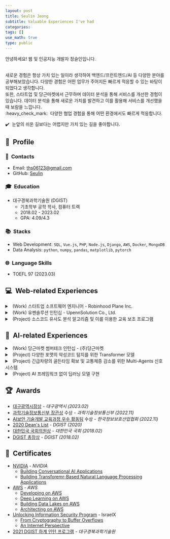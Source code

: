 ```yaml
---
layout: post
title: Seulin Jeong
subtitle: Valuable Experiences I've had
categories: 
tags: []
use_math: true
type: public
---
```


안녕하세요! 웹 및 인공지능 개발자 정슬인입니다.

<br>
새로운 경험은 항상 가치 있는 일이라 생각하여 백엔드/프런트엔드/AI 등 다양한 분야를 공부해보았습니다. 다양한 경험은 어떤 업무가 주어지든 빠르게 적응할 수 있는 바탕이 되었다고 생각합니다.

<br>
또한, 스타트업 및 당근마켓에서 근무하며 데이터 분석을 통해 서비스를 개선한 경험이 있습니다. 데이터 분석을 통해 새로운 가치를 발견하고 이를 활용해 서비스를 개선했을 때 보람을 느낍니다.

<br>
:heavy_check_mark:&nbsp; 다양한 협업 경험을 통해 어떤 환경에서도 빠르게 적응합니다.

:heavy_check_mark:&nbsp; 눈앞의 쉬운 길보다는 어렵지만 가치 있는 길을 좋아합니다.

## :pushpin:&nbsp; Profile

### :link:&nbsp; Contacts
- Email: ths06123@gmail.com
- GitHub: [Seulin](https://github.com/Seulin)

### :mortar_board:&nbsp; Education
- 대구경북과학기술원 (DGIST)
    - 기초학부 공학 학사, 컴퓨터 트랙
    - 2018.02 - 2023.02
    - GPA: 4.09/4.3

### :books:&nbsp; Stacks
- Web Development: `SQL`, `Vue.js`, `PHP`, `Node.js`, `Django`, `AWS`, `Docker`, `MongoDB`
- Data Analysis: `python`, `numpy`, `pandas`, `matplotlib`, `pytorch`

### :globe_with_meridians:&nbsp; Language Skills
- TOEFL 97 (2023.03)


## :computer:&nbsp; Web-related Experiences

<details markdown="1">
<summary class="h3-title">
&nbsp; (Work) 스타트업 소프트웨어 엔지니어 - Robinhood Plane Inc.
</summary>

> 2021.04 - 2023.05
> 
> 글로벌 마켓 리서치 사이트 개발 및 리서치 데이터 분석

#### 서비스 개요
- Small business owner의 해외 진출을 위한 글로벌 마켓 리서치 서비스
    - 제품 판매 전 소비자들의 반응을 파악하기 위한 마켓 리서치
    - target country, recommended price, strategy 등의 인사이트 제공

#### 역할
- 사이트 내의 Funnel Analysis
    - Google Analytics와 hotjar을 통한 user behavior 로그 분석
    - user flow 개선을 통한 이탈률 4% 감축
        - 회원가입 시 입력 정보 최소화 및 소셜 로그인 도입
        - 간편한 리서치 참여를 위한 질문 형식 변경 (주관식 → 객관식)
- 1500여 건의 마켓 리서치 데이터 분석
    - Recommended Price logic 구현
    - Google Trend API 활용
- 마켓 리서치 웹사이트 개발
    - PM: radiansys 사와 개발 외주 진행 (2021.09~)
    - AWS EC2 서버 및 MySQL 관리

#### 성과
- 2022 창업진흥원 글로벌창업사관학교 입교팀 선정
- 한국 대표 스타트업으로 선정 및 2022 [Slush](https://www.slush.org/about/) (Start-up Conference in Finland) 참여

#### 기술 및 라이브러리
Web Development: `PHP`, `SQL`, `AWS EC2(Centos)`, `GitHub`, `Figma`
Data Analysis: `python`, `pandas`

</details>


<details markdown="1">
<summary class="h3-title">
&nbsp; (Work) 유펜솔루션 인턴십 - UpennSolution Co., Ltd.
</summary>

> 2021.02 - 2021.04
> 
> 쉽게 데이터 처리/분석을 할 수 있는 프로토타입의 웹사이트 개발

#### 서비스 개요
- 데이터 처리/분석을 쉽게 할 수 있도록 도와주는 서비스
    - 프로그래밍 없이 사용자가 직접 데이터 처리와 분석이 가능함
    - Table 형태의 데이터를 다룸

#### 역할
- PoC 웹사이트 제작
    - Frontend
        - 파일 업로드 및 버전 관리(변경 히스토리) 기능 구현
        - 필드 병합/분리/타입변환, 테이블 병합 등 기능 구현
        - 대용량 파일의 경우, 병렬 처리를 통해 렌더링 속도를 80%(50s → 10s) 감축
    - Backend
        - Isolation Forest를 통한 이상치 제거
        - K-NN을 통한 결측치 대체
        - 데이터 시각화

#### 기술 및 라이브러리
- Web Development: `Vue.js`, `Vuetify`, `axios`, `Django`, `Gitlab`
- Data Analysis: `python`, `pandas`, `scikit-learn`, `matplotlib`

</details>

<details markdown="1">
<summary class="h3-title">
&nbsp; (Project) 소스코드 유사도 분석 알고리즘 및 이를 이용한 교육 보조 프로그램 
</summary>

> 2020.03 - 2020.12 
> 
> Undergraduate Group Research Program (UGRP) - DGIST

#### 프로젝트 개요
- 문제 제기 및 솔루션
    - 코딩을 처음 배우는 학생들의 코드는 길이가 짧아 구조적 유사성은 적합한 표절 기준이 아님
    - 코딩 스타일을 기준으로 표절도를 검사하되 학습 과정에 따른 코딩 스타일의 가변성을 고려함
    - 이 알고리즘을 적용한 코딩 교육 사이트를 만들고자 함
- 결과
    - 코딩 스타일 기반의 소스코드 유사도 계산 알고리즘 연구 (Python, tokenizer)
        - 변수명, 클래스명, 연산자 주위 공백 등을 기준으로 코딩 스타일 vector를 생성
        - 지금까지 작성해온 코딩 스타일과 현재의 코딩 스타일을 비교하여 표절도를 계산함
        - 코딩 스타일에 급격한 변화가 있을 경우 높은 표절도를 가짐
    - 코드 표절 검사 기능을 활용한 코딩 교육 사이트 (MEVN stack)
        - 로그인 및 회원가입
        - 강좌 및 과제 등록
        - 개인 학습현황
        - 실습 과제를 위한 실시간 python interpreter
            - 샌드박스 및 에디터 화면 분할 기능
            - 화면
                ![editor](https://user-images.githubusercontent.com/52347271/230982511-6f7663ba-234a-4570-bc8e-0cea3ecfaf0f.jpg)
            
#### 역할
 - 팀 구성: 4인
 - 알고리즘 연구
    - 연산자 및 괄호 주위 공백, 평균 함수 길이 등의 코딩 스타일 vector 추출
    - 표절도 계산식 정립
    - K-means Clustering을 이용한 군집 내 편차 계산
 - 사이트 개발
    - Docker와 Socket을 사용한 실시간 python interpreter 구현
    - 강의 캘린더 및 일정 조율 기능
    - AWS EC2 서버 및 MongoDB Atlas 관리


#### 기술 및 라이브러리
- Data Analysis: `python`, `tokenizer`, `pandas`, `numpy`
- Web Development: `Vue.js`, `Node.js`, `AWS EC2(Ubuntu)`, `MongoDB`, `GitHub`, `Vuetify`
- Extra: `Docker`, `Socket.io`

#### 관련 자료
[GitHub](https://url.kr/nsvhta)

</details>



## :book:&nbsp; AI-related Experiences

<details markdown="1">
<summary class="h3-title">
&nbsp; (Work) 당근마켓 썸머테크 인턴십 - (주)당근마켓
</summary>

> 2023.06 - 현재 
> 
> 검색 품질 향상을 위한 머신러닝 모델 설계

#### 역할
- 게시글 퀄리티 평가 모델 설계 및 학습
    - 100만 건 이상의 데이터셋 활용
    - 정답 데이터셋 구축을 위한 라벨링 사이트 개발
    - 퀄리티 지표 분석 및 이를 반영한 모델 설계
- 검색 랭킹모델 개선
    - Hyper-parameter opitmization
    - 새로운 Feature 도입
    - CTR 분석 및 개선


#### 기술 및 라이브러리
Data Analysis: `python`, `pandas`, `SQL`

</details>

<details markdown="1">
<summary class="h3-title">
&nbsp; (Project) 다양한 포맷의 악성코드 탐지를 위한 Transformer 모델
</summary>
> 2022.06 - 2022.10 
> 
> AI보안 기술개발 교육과정 - 한국정보보호산업협회 (KISIA)

#### 프로젝트 개요
- 문제 제기 및 솔루션
    - 고정된 feature로 학습한 악성코드 탐지 모델은 다양한 포맷의 악성코드에 적용할 수 없음
    - 동일한 포맷의 악성코드에서도 추출 가능한 feature가 다양함
    - 유용한 feature를 모두 활용하기 위한 Transformer 모델로 악성코드 탐지를 하고자 함
- 과정
    - Virus Total에 악성코드 샘플을 요청하여 전달받은 샘플을 연구에 활용
    - PE, APK, ELF 악성코드에서 추출 가능한 feature 분석 및 추출
    - Transformer를 악성코드 탐지 모델로 선정 및 개발
    - Evasion Attack을 막기 위한 SHAP (XAI) 활용 방안 제시
- 결과
    - 모델
        - train data: 1000, test data: 300
        - accuracy: 0.69

#### 성과
- [과학기술정보통신부 장관상](/assets/pdf/awards/sec-individual.pdf) 수상 *- 과학기술정보통신부*
    - AI보안 기술개발 교육과정 개인 부문 최우수상
    - 팀 프로젝트 성과 및 개인 평가 포함
- [AI보안 기술개발 교육과정 우수 활동팀](/assets/pdf/awards/sec-team.pdf) 수상 *- 한국정보보호산업협회*
    - AI보안 기술개발 교육과정 팀 프로젝트 부문 공동 1등 상

#### 역할
- 팀 구성: 보안 2, AI 2
- 팀장: 주간 회의 진행, 일정 조율, 발표
- 인공지능 모델 분석 및 Transformer 제안
    - Vision Transformer (ViT, 2020)가 등장한 이후로 Transformer가 자연어처리 외에도 좋은 성능을 보인다는 것을 증명함
    - input의 길이 제한이 없어서 악성코드의 모든 feature를 활용 가능함
    - Attetion mechanism으로 병렬 처리가 가능함
- PE, 공통 feature 분석 및 추출
- Transformer 모델 개발

#### 기술 및 라이브러리
- Transformer Implementation: `python`, `pytorch`, `numpy`, `pandas`
- Malware Feature Extraction: `pefile`

#### 관련 자료
[GitHub](https://url.kr/6g4ixm)

[Weekly Meeting Minutes](https://docs.google.com/document/d/1m5AwoPpe4Jtsu6hwGuRbnX8VqkdvTgynbwP2VijkqKg/edit?usp=sharing)

[Report & Presentation](https://docs.google.com/presentation/d/1_dTFK6WphDtymrteWm--TwfOYkCw0CzKasFkNM0yErw/edit?usp=sharing)

</details>

<details markdown="1">
<summary class="h3-title">
&nbsp; (Project) 긴급차량의 골든타임 확보 및 교통체증 감소를 위한 Multi-Agents 신호 시스템
</summary>

> 2022.04 - 2022.06 
> 
> '강화학습' 강의 프로젝트 - DGIST

#### 프로젝트 개요
- 문제 제기 및 솔루션
    - 긴급차량 통행을 위해 수동으로 신호 시스템을 제어하는 것에는 한계가 있음
    - 고정적인 신호 시스템은 교통체증을 증가시키는 원인임
    - 긴급차량 통행을 우선시하고 부차적으로 교통체증까지 줄이는 신호등을 만들고자 함
- 모델
    - Algorithm: Q-learning
    - Agent: 신호등
    - Action: 가능한 초록신호 phase
    - State: 긴급차량 위치 및 속도, 교통체증 수치 등을 포함한 크기 26의 vector 
    - Reward Model
        - WT: average waiting time of vehicles <br>
        - EVS: emergency vehicle's speed <br>
        - $\alpha$: Weight to prioritize emergency vehicles
        - $Reward = -WT + EVS*\alpha$
- 결과
    - 학습 영상
    ![road](/assets/images/posts/road.gif){: width="50%"}
    <br>
    - 긴급차량 통행 시간 60% 감축

        |: Fixed traffic light :|: Trained traffic light :|
        | -- | -- |
        | ![EV_travel](/assets/images/posts/evt-fixed.png) | ![EV_travel2](/assets/images/posts/evt-learned.png) |
        |: Avg: 145.3s :|: Avg: 61.4s :|
        {: .no-space}

    - 일반차량 대기 시간 15% 감축

        |: Fixed traffic light :|: Trained traffic light :|
        | -- | -- |
        | ![Watiting time](/assets/images/posts/awt-7000-fixed.png) | ![Waiting time](/assets/images/posts/awt-7000-learned.png) |
        |: Avg: 1552.3s :|: Avg: 1331.2s :|
        {: .no-space}

#### 역할
- 팀 구성: 2인
- 팀장
- State, Reward model design
- Model Training & Simulation
- Results Analaysis & Visualization
- 학습시간 86% 단축 (182m → 26m)
    - Q-table의 크기가 매우 커 학습시간이 오래 걸림
    - $Q-table \, size = (num\;states) * (num \; actions) * (num \; agents) = 3.6*10^{15}$
    - Decaying ε-greedy의 ε와 decay 값 최적화로 학습시간을 대폭 줄임

#### 기술 및 라이브러리
- Reinforcement Learning: `python`, `OpenAI gym`
- Simulation: `SUMO (Simulation of Urban MObility)` - [Official Site](https://www.eclipse.org/sumo/)

#### 관련 자료
[GitHub](https://url.kr/iwt945)

[Report](https://docs.google.com/document/d/1fVuZjVmgpYKKvaU3rci1VCDs7f1Hm2K93z4LSrYdBBc/edit?usp=sharing)

[Presentation](https://docs.google.com/presentation/d/1_isdUFmhiau14VszPiuuSGmSbYC4R34T5BFDYWlzVOA/edit?usp=sharing)

</details>

<details markdown="1">
<summary class="h3-title">
&nbsp; (Project) AI 프레임워크 없이 딥러닝 모델 구현
</summary>

> 2020.10 - 2020.12 
> 
> '딥러닝 개론' 강의 프로젝트 - DGIST

#### 프로젝트 개요
- 모델
    - pytorch에서 제공하는 함수와 동일한 Abstarct Data Type를 가지도록 작성함
    - DNN, CNN Model: MNIST 숫자 예측
    - RNN, LSTM Model: 문장의 감정 예측
- 구현 내용
    - Layer: Linear, Convolutaion, Max-pooling, Relu, LeakyRelu, Softmax, Dropout
    - RNN, LSTM Cells
    - Cross Entropy Loss & Backpropagation
    - SGD optimizer & ADAM optimizer
    - Confusion Matrix & Loss graph & Accuracy graph
    - Hyperparameter Optimizing
- 결과
    - DNN
        - Linear → R/L → Linear → R/L → Linear → Softmax
        - Average Accuray: 0.902

        |: R: Relu :|: L: LeakyRelu :|
        | -- | -- |
        |![Relu](https://raw.githubusercontent.com/Seulin/Deep-Learning-Models-without-Frameworks/main/DNN/figure/relu_cf.png)|![Leaky Relu](https://raw.githubusercontent.com/Seulin/Deep-Learning-Models-without-Frameworks/main/DNN/figure/lrelu_cf.png)|
    - CNN
        - Convolution → Convolution → Linear → Softmax
        - Average Accuray: 0.836

        ![CNN](/assets/images/posts/CNN.png){: width="70%"}

    - RNN
        - Test Accuray: 0.679

        |: Accuracy :|: Loss :|
        | -- | -- |
        | ![RNN Accuracy](https://raw.githubusercontent.com/Seulin/Deep-Learning-Models-without-Frameworks/main/RNN-LSTM/A%20accuracy%20graph.png) | ![RNN Loss](https://raw.githubusercontent.com/Seulin/Deep-Learning-Models-without-Frameworks/main/RNN-LSTM/A%20loss%20graph.png)|

    - LSTM
        - Test Accuray: 0.643

        |: Accuracy :|: Loss :|
        | -- | -- |
        | ![lstm accuracy](https://raw.githubusercontent.com/Seulin/Deep-Learning-Models-without-Frameworks/main/RNN-LSTM/E%20accuracy%20graph.png) | ![lstm loss](https://raw.githubusercontent.com/Seulin/Deep-Learning-Models-without-Frameworks/main/RNN-LSTM/E%20loss%20graph.png) |

#### 기술 및 라이브러리
- Model Implementaion: `python`, `numpy`
- Visualization: `matplotlib`, `searborn`, `tensorboard`

#### 관련 자료
[GitHub](https://url.kr/34ce69)

</details>

## :trophy:&nbsp; Awards
- [대구광역시장상](/assets/pdf/awards/daegu.pdf) *- 대구광역시 (2023.02)*
- [과학기술정보통신부 장관상](/assets/pdf/awards/sec-individual.pdf) 수상 *- 과학기술정보통신부 (2022.11)*
- [AI보안 기술개발 교육과정 우수 활동팀](/assets/pdf/awards/sec-team.pdf) 수상 *- 한국정보보호산업협회 (2022.11)*
- [2020 Dean's List](/assets/pdf/awards/dean.pdf) *- DGIST (2020)*
- [대한민국 국회의원상](/assets/pdf/awards/assembly.pdf) *- 대한민국 국회 (2018.02)*
- [DGIST 총장상](/assets/pdf/awards/president.pdf) *- DGIST (2018.02)*


## :page_with_curl:&nbsp; Certificates
- [NVIDIA](/assets/pdf/certificates/NVIDIA.pdf) *- NVIDIA*
    - [Building Conversational AI Applications](https://www.nvidia.com/en-us/training/instructor-led-workshops/building-conversational-ai-apps/)
    - [Building Transforemr-Based Natural Language Processing Applications](https://www.nvidia.com/en-us/training/instructor-led-workshops/natural-language-processing/)
- [AWS](/assets/pdf/certificates/AWS.pdf) *- AWS*
    - [Developing on AWS](https://aws.amazon.com/ko/training/classroom/developing-on-aws/?ct=sec&sec=rolesol)
    - [Deep Learning on AWS](https://aws.amazon.com/ko/training/classroom/deep-learning-on-aws/?ct=sec&sec=rolesol)
    - [Building Data Lakes on AWS](https://aws.amazon.com/ko/training/classroom/building-data-lakes/?ct=sec&sec=rolesol)
    - [Architecting on AWS](https://aws.amazon.com/ko/training/classroom/architecting-on-aws/?ct=sec&sec=rolesol)
- [Unlocking Information Security Program](/assets/pdf/certificates/edX.pdf) - IsraelX
    - [From Cryptography to Buffer Overflows](https://www.edx.org/course/unlocking-information-security-i-from-cryptography-to-buffer-overflows)
    - [An Internet Perspective](https://www.edx.org/course/unlocking-information-security-ii-an-internet-perspective)
- [2021 DGIST 하계 인턴 프로그램](/assets/pdf/certificates/lab.pdf) *- 대구경북과학기술원*